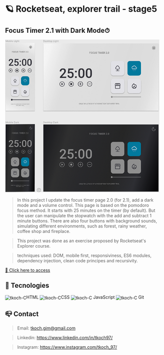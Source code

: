 # 🪐 Rocketseat, explorer trail - stage5
## Focus Timer 2.1 with Dark Mode⏱


![preview](/github/preview.png)


> In this project I update the focus timer page 2.0 (for 2.1), add a dark mode and a volume control. This page is based on the pomodoro focus method. It starts with 25 minutes on the timer (by default). But the user can manipulate the stopwatch with the add and subtract 1 minute buttons. There are also four buttons with background sounds, simulating different environments, such as forest, rainy weather, coffee shop and fireplace.

> This project was done as an exercise proposed by Rocketseat's Explorer course.

> techniques used: DOM, mobile first, responsiviness, ES6 modules, dependency injection, clean code principes and recursivity.

[🔗 Click here to access](https://github.com/tkoch97/focus-timer-2.1-dark-mode.git)

## 🔧 Tecnologies

<img align="center" alt="tkoch-C" height="30" width="40" src="https://cdn.jsdelivr.net/gh/devicons/devicon/icons/html5/html5-original.svg" />HTML <img align="center" alt="tkoch-C" height="30" width="40" src="https://cdn.jsdelivr.net/gh/devicons/devicon/icons/css3/css3-original.svg" />CSS <img align="center" alt="tkoch-C" height="30" width="40" src="https://cdn.jsdelivr.net/gh/devicons/devicon/icons/javascript/javascript-original.svg" /> JavaScript <img align="center" alt="tkoch-C" height="30" width="40" src="https://cdn.jsdelivr.net/gh/devicons/devicon/icons/git/git-original.svg" /> Git



## 📪 Contact


>Email: tkoch.gim@gmail.com

>Linkedin: https://www.linkedin.com/in/tkoch97/

>Instagram: https://www.instagram.com/tkoch_97/
